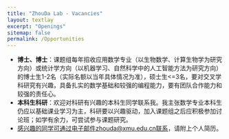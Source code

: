 ```yaml
---
title: "ZhouDa Lab - Vacancies"
layout: textlay
excerpt: "Openings"
sitemap: false
permalink: /Opportunities
---
```


- **博士、博士**：课题组每年招收应用数学专业（以生物数学、计算生物学为研究方向）或统计学方向（以机器学习、自然科学中的人工智能方法为研究方向）的博士生1-2名（实际名额以当年具体情况为准），硕士生<=3名，要对交叉学科研究有兴趣，具备扎实的数学基础和较强的编程能力，要有团队合作能力和较强的责任心。
- **本科生科研**：欢迎对科研有兴趣的本科生同学联系我。我主张数学专业本科生仍应以基础课业学习为主，科研要以兴趣驱动，加入课题组之后应积极参加讨论班；如学有余力，可尝试参与课题研究。
- 感兴趣的同学可通过电子邮件zhouda@xmu.edu.cn联系，请附上个人简历。
